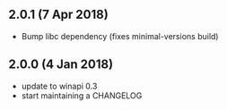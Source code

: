 ## 2.0.1 (7 Apr 2018)

* Bump libc dependency (fixes minimal-versions build)

## 2.0.0 (4 Jan 2018)

* update to winapi 0.3
* start maintaining a CHANGELOG
